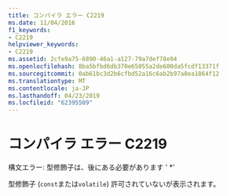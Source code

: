 ```yaml
---
title: コンパイラ エラー C2219
ms.date: 11/04/2016
f1_keywords:
- C2219
helpviewer_keywords:
- C2219
ms.assetid: 2cfe9a75-6890-46a1-a127-79a7def78e94
ms.openlocfilehash: 8ba5bfbd6db370e65055a2de680da5fcdf13371f
ms.sourcegitcommit: 0ab61bc3d2b6cfbd52a16c6ab2b97a8ea1864f12
ms.translationtype: MT
ms.contentlocale: ja-JP
ms.lasthandoff: 04/23/2019
ms.locfileid: "62395509"
---
```

# <a name="compiler-error-c2219"></a>コンパイラ エラー C2219

構文エラー: 型修飾子は、後にある必要があります ' *'

型修飾子 (`const`または`volatile`) 許可されていないが表示されます。